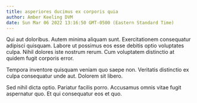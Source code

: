 ```yaml
---
title: asperiores ducimus ex corporis quia
author: Amber Keeling DVM
date: Sun Mar 06 2022 13:16:50 GMT-0500 (Eastern Standard Time)
---
```

Qui aut doloribus. Autem minima aliquam sunt. Exercitationem consequatur adipisci quisquam. Labore ut possimus eos esse debitis optio voluptates culpa. Nihil dolores iste nostrum rerum. Cum voluptatem distinctio at quidem fugit corporis error.

 Tempora inventore quisquam veniam quo saepe non. Veritatis distinctio ex culpa consequatur unde aut. Dolorem sit libero.

 Sed nihil dicta optio. Pariatur facilis porro. Accusamus omnis vitae fugit aspernatur quo. Et qui consequatur eos et quo.